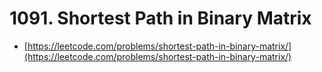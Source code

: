 # 1091. Shortest Path in Binary Matrix

- [https://leetcode.com/problems/shortest-path-in-binary-matrix/](https://leetcode.com/problems/shortest-path-in-binary-matrix/)
